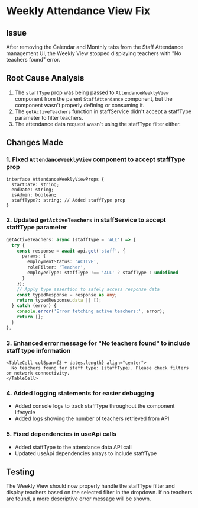 # Weekly Attendance View Fix

## Issue
After removing the Calendar and Monthly tabs from the Staff Attendance management UI, the Weekly View stopped displaying teachers with "No teachers found" error.

## Root Cause Analysis
1. The `staffType` prop was being passed to `AttendanceWeeklyView` component from the parent `StaffAttendance` component, but the component wasn't properly defining or consuming it.
2. The `getActiveTeachers` function in staffService didn't accept a staffType parameter to filter teachers.
3. The attendance data request wasn't using the staffType filter either.

## Changes Made

### 1. Fixed `AttendanceWeeklyView` component to accept staffType prop
```tsx
interface AttendanceWeeklyViewProps {
  startDate: string;
  endDate: string;
  isAdmin: boolean;
  staffType?: string; // Added staffType prop
}
```

### 2. Updated `getActiveTeachers` in staffService to accept staffType parameter
```typescript
getActiveTeachers: async (staffType = 'ALL') => {
  try {
    const response = await api.get('staff', {
      params: {
        employmentStatus: 'ACTIVE',
        roleFilter: 'Teacher',
        employeeType: staffType !== 'ALL' ? staffType : undefined
      }
    });
    // Apply type assertion to safely access response data
    const typedResponse = response as any;
    return typedResponse.data || [];
  } catch (error) {
    console.error('Error fetching active teachers:', error);
    return [];
  }
},
```

### 3. Enhanced error message for "No teachers found" to include staff type information
```tsx
<TableCell colSpan={3 + dates.length} align="center">
  No teachers found for staff type: {staffType}. Please check filters or network connectivity.
</TableCell>
```

### 4. Added logging statements for easier debugging
- Added console logs to track staffType throughout the component lifecycle
- Added logs showing the number of teachers retrieved from API

### 5. Fixed dependencies in useApi calls
- Added staffType to the attendance data API call
- Updated useApi dependencies arrays to include staffType

## Testing
The Weekly View should now properly handle the staffType filter and display teachers based on the selected filter in the dropdown. If no teachers are found, a more descriptive error message will be shown.
